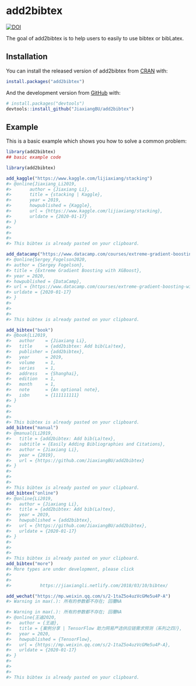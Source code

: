 
<!-- README.md is generated from README.Rmd. Please edit that file -->

# add2bibtex

<!-- badges: start -->

[![DOI](https://zenodo.org/badge/168483185.svg)](https://zenodo.org/badge/latestdoi/168483185)
<!-- badges: end -->

The goal of add2bibtex is to help users to easily to use bibtex or
bibLatex.

## Installation

You can install the released version of add2bibtex from
[CRAN](https://CRAN.R-project.org) with:

``` r
install.packages("add2bibtex")
```

And the development version from [GitHub](https://github.com/) with:

``` r
# install.packages("devtools")
devtools::install_github("JiaxiangBU/add2bibtex")
```

## Example

This is a basic example which shows you how to solve a common problem:

``` r
library(add2bibtex)
## basic example code
```

``` r
library(add2bibtex)
```

``` r
add_kaggle("https://www.kaggle.com/lijiaxiang/stacking")
#> @online{Jiaxiang_Li2019,
#>       author = {Jiaxiang Li},
#>       title = {stacking | Kaggle},
#>       year = 2019,
#>       howpublished = {Kaggle},
#>       url = {https://www.kaggle.com/lijiaxiang/stacking},
#>       urldate = {2020-01-17}
#> }
#> 
#> 
#> 
#> This bibtex is already pasted on your clipboard.
```

``` r
add_datacamp("https://www.datacamp.com/courses/extreme-gradient-boosting-with-xgboost")
#> @online{Sergey_Fogelson2020,
#> author = {Sergey Fogelson},
#> title = {Extreme Gradient Boosting with XGBoost},
#> year = 2020,
#> howpublished = {DataCamp},
#> url = {https://www.datacamp.com/courses/extreme-gradient-boosting-with-xgboost},
#> urldate = {2020-01-17}
#> }
#> 
#> 
#> 
#> This bibtex is already pasted on your clipboard.
```

``` r
add_bibtex("book")
#> @book{Li2019,
#>   author    = {Jiaxiang Li},
#>   title     = {add2bibtex: Add bib(La)tex},
#>   publisher = {add2bibtex},
#>   year      = 2019,
#>   volume    = 1,
#>   series    = 1,
#>   address   = {Shanghai},
#>   edition   = 1,
#>   month     = 1,
#>   note      = {An optional note},
#>   isbn      = {111111111}
#> }
#> 
#> 
#> 
#> This bibtex is already pasted on your clipboard.
add_bibtex("manual")
#> @manual{Li2019,
#>   title = {add2bibtex: Add bib(La)tex},
#>   subtitle = {Easily Adding Bibliographies and Citations},
#>   author = {Jiaxiang Li},
#>   year = {2019},
#>   url = {https://github.com/JiaxiangBU/add2bibtex}
#> }
#> 
#> 
#> 
#> This bibtex is already pasted on your clipboard.
add_bibtex("online")
#> @online{Li2019,
#>   author = {Jiaxiang Li},
#>   title = {add2bibtex: Add bib(La)tex},
#>   year = 2019,
#>   howpublished = {add2bibtex},
#>   url = {https://github.com/JiaxiangBU/add2bibtex},
#>   urldate = {2020-01-17}
#> }
#> 
#> 
#> 
#> This bibtex is already pasted on your clipboard.
add_bibtex("more")
#> More types are under development, please click
#> 
#> 
#>           https://jiaxiangli.netlify.com/2018/03/10/bibtex/
```

``` r
add_wechat("https://mp.weixin.qq.com/s/2-1taZ5o4uzVcGMe5u4P-A")
#> Warning in max(.): 所有的参数都不存在; 回覆NA

#> Warning in max(.): 所有的参数都不存在; 回覆NA
#> @online{王迪2020,
#>   author = {王迪},
#>   title = {案例分享 | TensorFlow 助力网易严选供应链需求预测（系列之四）},
#>   year = 2020,
#>   howpublished = {TensorFlow},
#>   url = {https://mp.weixin.qq.com/s/2-1taZ5o4uzVcGMe5u4P-A},
#>   urldate = {2020-01-17}
#> }
#> 
#> 
#> 
#> This bibtex is already pasted on your clipboard.
```
